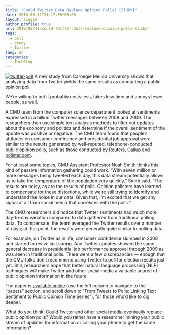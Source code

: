 ```yaml
---
title: "Could Twitter Data Replace Opinion Polls? [STUDY]"
date: 2010-05-11T21:17:00+00:00
layout: single
author_profile: true
url: 2010/05/11/could-twitter-data-replace-opinion-polls-study/
tags:
  - poll
  - study
  - Twitter
lang: en
categories: 
  - TechBlog
---
```

[![twitter-poll](http://lh4.ggpht.com/_vaUVXcmC3OI/S-nCZNo-jTI/AAAAAAAACMM/zHkWi9clLj4/twitter-poll_thumb%5B1%5D.jpg?imgmax=800 "twitter-poll")](http://lh4.ggpht.com/_vaUVXcmC3OI/S-nCUfUZDsI/AAAAAAAACMI/VjWD-MDv0Z4/s1600-h/twitter-poll%5B3%5D.jpg) A new study from Carnegie Mellon University shows that analyzing data from Twitter yields the same results as conducting a public opinion poll. 

We’re willing to bet it probably costs less, takes less time and annoys fewer people, as well. 

A CMU team from the computer science department looked at sentiments expressed in a billion Twitter messages between 2008 and 2009. The researchers then use simple text analysis methods to filter out updates about the economy and politics and determine if the overall sentiment of the update was positive or negative. The CMU team found that people’s attitudes on consumer confidence and presidential job approval were similar to the results generated by well-reputed, telephone-conducted public opinion polls, such as those conducted by Reuters, Gallup and [pollster.com](http://www.pollster.com/). 

For at least some topics, CMU Assistant Professor Noah Smith thinks this kind of passive information gathering could work. “With seven million or more messages being tweeted each day, this data stream potentially allows us to take the temperature of the population very quickly,” Smith said. “The results are noisy, as are the results of polls. Opinion pollsters have learned to compensate for these distortions, while we’re still trying to identify and understand the noise in our data. Given that, I’m excited that we get any signal at all from social media that correlates with the polls.” 

The CMU researchers did notice that Twitter sentiments had much more day-to-day variation compared to data gathered from traditional polling data. To compensate, the team averaged the Twitter results over a number of days; at that point, the results were generally quite similar to polling data. 

For example, on Twitter as in life, consumer confidence slumped in 2008 and started to revive last spring. And Twitter updates showed the same general decrease in presidential job performance approval through 2009 as was seen in traditional polls. There were a few discrepancies — enough that the CMU folks don’t recommend using Twitter to poll for election results just yet. Still, researchers hope that better natural language processing (NLP) techniques will make Twitter and other social media a valuable source of public opinion information in the future. 

The paper is [available online](http://www.cs.cmu.edu/~nasmith/) (use the left column to navigate to the “papers” section, and scroll down to “From Tweets to Polls: Linking Text Sentiment to Public Opinion Time Series”), for those who’d like to dig deeper. 

What do you think: Could Twitter and other social media eventually replace public opinion polls? Would you rather have a researcher mining your public stream of updates for information or calling your phone to get the same information?